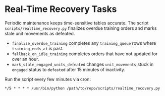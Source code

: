 # Real-Time Recovery Tasks

Periodic maintenance keeps time-sensitive tables accurate. The script
`scripts/realtime_recovery.py` finalizes overdue training orders and
marks stale unit movements as defeated.

- `finalize_overdue_training` completes any `training_queue` rows where
  `training_ends_at` is past.
- `fallback_on_idle_training` completes orders that have not updated for
  over an hour.
- `mark_stale_engaged_units_defeated` changes `unit_movements` stuck in
  `engaged` status to `defeated` after 15 minutes of inactivity.

Run the script every few minutes via cron:

```cron
*/5 * * * * /usr/bin/python /path/to/repo/scripts/realtime_recovery.py
```
